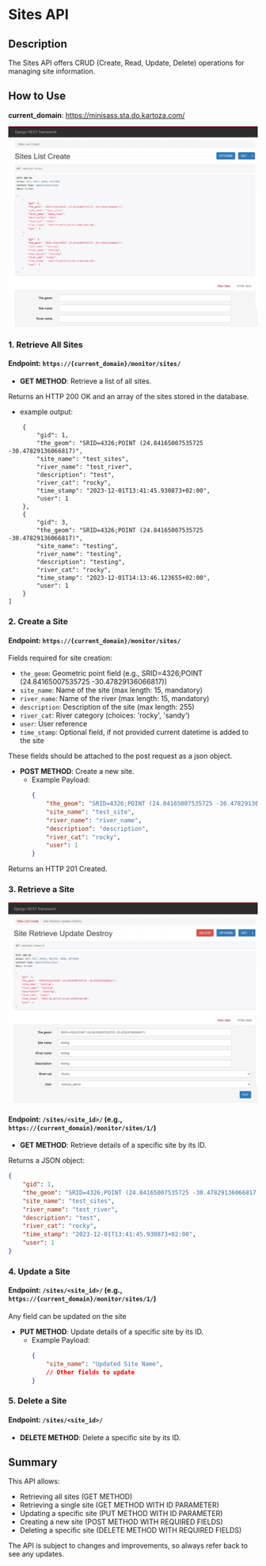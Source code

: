 # Sites API

## Description

The Sites API offers CRUD (Create, Read, Update, Delete) operations for managing site information.

## How to Use

**current_domain**: https://minisass.sta.do.kartoza.com/

![Sites API](./img/sites_api.png)

### 1. Retrieve All Sites

#### Endpoint: `https://{current_domain}/monitor/sites/`

- **GET METHOD**: Retrieve a list of all sites.

Returns an HTTP 200 OK and an array of the sites stored in the database.
- example output:
```[
    {
        "gid": 1,
        "the_geom": "SRID=4326;POINT (24.84165007535725 -30.47829136066817)",
        "site_name": "test_sites",
        "river_name": "test_river",
        "description": "test",
        "river_cat": "rocky",
        "time_stamp": "2023-12-01T13:41:45.930873+02:00",
        "user": 1
    },
    {
        "gid": 3,
        "the_geom": "SRID=4326;POINT (24.84165007535725 -30.47829136066817)",
        "site_name": "testing",
        "river_name": "testing",
        "description": "testing",
        "river_cat": "rocky",
        "time_stamp": "2023-12-01T14:13:46.123655+02:00",
        "user": 1
    }
]
```

### 2. Create a Site

#### Endpoint: `https://{current_domain}/monitor/sites/`

Fields required for site creation:
- `the_geom`: Geometric point field (e.g., SRID=4326;POINT (24.84165007535725 -30.47829136066817))
- `site_name`: Name of the site (max length: 15, mandatory)
- `river_name`: Name of the river (max length: 15, mandatory)
- `description`: Description of the site (max length: 255)
- `river_cat`: River category (choices: 'rocky', 'sandy')
- `user`: User reference
- `time_stamp`: Optional field, if not provided current datetime is added to the site

These fields should be attached to the post request as a json object.
- **POST METHOD**: Create a new site.
  - Example Payload:
    ```json
    {
        "the_geom": "SRID=4326;POINT (24.84165007535725 -30.47829136066817)",
        "site_name": "test_site",
        "river_name": "river_name",
        "description": "description",
        "river_cat": "rocky",
        "user": 1
    }
    ```

Returns an HTTP 201 Created.

### 3. Retrieve a Site

![Sites CRUD API](./img/site_crud_api.png)

#### Endpoint: `/sites/<site_id>/` (e.g., `https://{current_domain}/monitor/sites/1/`)

- **GET METHOD**: Retrieve details of a specific site by its ID.

Returns a JSON object:
```json
{
    "gid": 1,
    "the_geom": "SRID=4326;POINT (24.84165007535725 -30.47829136066817)",
    "site_name": "test_sites",
    "river_name": "test_river",
    "description": "test",
    "river_cat": "rocky",
    "time_stamp": "2023-12-01T13:41:45.930873+02:00",
    "user": 1
}
```


### 4. Update a Site

#### Endpoint: `/sites/<site_id>/` (e.g., `https://{current_domain}/monitor/sites/1/`)

Any field can be updated on the site

- **PUT METHOD**: Update details of a specific site by its ID.
  - Example Payload:
    ```json
    {
        "site_name": "Updated Site Name",
        // Other fields to update
    }
    ```

### 5. Delete a Site

#### Endpoint: `/sites/<site_id>/`

- **DELETE METHOD**: Delete a specific site by its ID.

## Summary

This API allows:
- Retrieving all sites (GET METHOD)
- Retrieving a single site (GET METHOD WITH ID PARAMETER)
- Updating a specific site (PUT METHOD WITH ID PARAMETER)
- Creating a new site (POST METHOD WITH REQUIRED FIELDS)
- Deleting a specific site (DELETE METHOD WITH REQUIRED FIELDS)

The API is subject to changes and improvements, so always refer back to see any updates.
